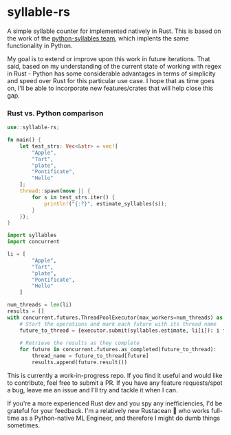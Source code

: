 # syllable-rs
A simple syllable counter for implemented natively in Rust. This is based on the work of the [python-syllables team](https://github.com/prosegrinder/python-syllables), which implents the same functionality in Python.

My goal is to extend or improve upon this work in future iterations. That said, based on my understanding of the current state of working with regex in Rust - Python has some considerable advantages in terms of simplicity and speed over Rust for this particular use case. I hope that as time goes on, I'll be able to incorporate new features/crates that will help close this gap.

### Rust vs. Python comparison

```Rust
use::syllable-rs;

fn main() {
    let test_strs: Vec<&str> = vec![
        "Apple",
        "Tart",
        "plate",
        "Pontificate",
        "Hello"
    ];
    thread::spawn(move || {
        for s in test_strs.iter() {
            println!("{:?}", estimate_syllables(s));
        }
    });
}
```

```Python
import syllables
import concurrent

li = [
        "Apple",
        "Tart",
        "plate",
        "Pontificate",
        "Hello"
    ]

num_threads = len(li)
results = []
with concurrent.futures.ThreadPoolExecutor(max_workers=num_threads) as executor:
    # Start the operations and mark each future with its thread name
    future_to_thread = {executor.submit(syllables.estimate, li[i]): i for i in range(num_threads)}
    
    # Retrieve the results as they complete
    for future in concurrent.futures.as_completed(future_to_thread):
        thread_name = future_to_thread[future]
        results.append(future.result())
```

This is currently a work-in-progress repo. If you find it useful and would like to contribute, feel free to submit a PR. If you have any feature requests/spot a bug, leave me an issue and I'll try and tackle it when I can.

If you're a more experienced Rust dev and you spy any inefficiencies, I'd be grateful for your feedback. I'm a relatively new Rustacean :crab: who works full-time as a Python-native ML Engineer, and therefore I might do dumb things sometimes.
